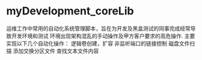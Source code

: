 # myDevelopment_coreLib
运维工作中常用的自动化系统管理脚本，旨在为开发及黑盒测试的同事完成经常导致开发环境和测试 环境出现架构混乱的手动操作及甲方客户要求的高危操作.
主要实现以下几个自动化操作： 
      逻辑卷创建，扩容 
      非监听端口的链接控制 
      磁盘文件扫描 
      添加交换分区文件 
      查找文本文件内容
